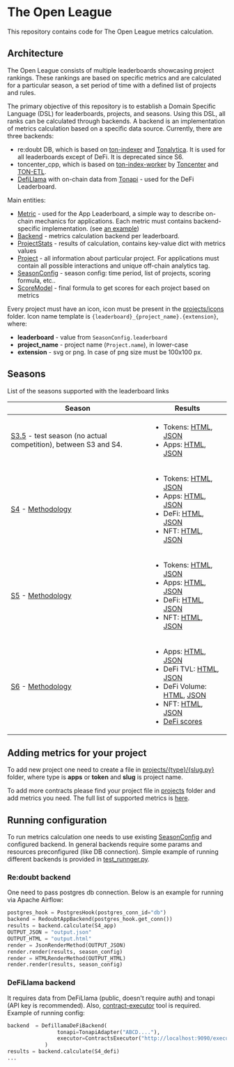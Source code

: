 # The Open League

This repository contains code for The Open League metrics calculation.

## Architecture

The Open League consists of multiple leaderboards showcasing project rankings. 
These rankings are based on specific metrics and are calculated for a particular season, 
a set period of time with a defined list of projects and rules.

The primary objective of this repository is to establish a Domain Specific Language (DSL) 
for leaderboards, projects, and seasons. Using this DSL, all ranks can be calculated 
through backends. A backend is an implementation of metrics calculation based on a 
specific data source. Currently, there are three backends:
* re:doubt DB, which is based on [ton-indexer](https://github.com/re-doubt/ton-indexer) and 
[Tonalytica](https://tonalytica.redoubt.online/). It is used for all leaderboards except of DeFi. It is deprecated since S6.
* toncenter_cpp, which is based on [ton-index-worker](https://github.com/toncenter/ton-index-worker) by [Toncenter](https://toncenter.com/) and [TON-ETL](https://github.com/re-doubt/ton-etl).
* [DefiLlama](./backends/defi.py) with on-chain data from [Tonapi](https://tonapi.io/) - used for the DeFi Leaderboard.

Main entities:
* [Metric](./models/metrics/) - used for the App Leaderboard, a simple way to describe
on-chain mechanics for applications. Each metric must contains backend-specific implementation.
(see [an example](./models/metrics/smc_interaction.py))
* [Backend](./backends) - metrics calculation backend per leaderboard. 
* [ProjectStats](./models/results.py) - results of calculation, contains key-value dict with metrics values
* [Project](./projects) - all information about particular project. For applications
must contain all possible interactions and unique off-chain analytics tag.
* [SeasonConfig](./models/season_config.py) - season config: time period, list of projects,
scoring formula, etc..
* [ScoreModel](./models/scores.py) - final formula to get scores for each project based on metrics

Every project must have an icon, icon must be present in the [projects/icons](projects/icons) folder.
Icon name template is ``{leaderboard}_{project_name}.{extension}``, where:
* __leaderboard__ - value from ``SeasonConfig.leaderboard``
* __project_name__ - project name (``Project.name``), in lower-case
* __extension__ - svg or png. In case of png size must be 100x100 px.

## Seasons

List of the seasons supported with the leaderboard links

| Season                                                                                                                       | Results                                                                                                                                                                                                                                                                                                                                                                                                                                                                                                                                                                                                                                                                                                                                            | 
|------------------------------------------------------------------------------------------------------------------------------|----------------------------------------------------------------------------------------------------------------------------------------------------------------------------------------------------------------------------------------------------------------------------------------------------------------------------------------------------------------------------------------------------------------------------------------------------------------------------------------------------------------------------------------------------------------------------------------------------------------------------------------------------------------------------------------------------------------------------------------------------|
| [S3.5](./seasons/s3_5.py) - test season (no actual competition), between S3 and S4.                                          | <ul><li>Tokens: [HTML](https://the-open-league-static-data.s3.amazonaws.com/season/s3_5/token.html), [JSON](https://the-open-league-static-data.s3.amazonaws.com/season/s3_5/token.json)</li><li>Apps: [HTML](https://the-open-league-static-data.s3.amazonaws.com/season/s3_5/app.html), [JSON](https://the-open-league-static-data.s3.amazonaws.com/season/s3_5/app.json)</ul>                                                                                                                                                                                                                                                                                                                                                                   |
| [S4](./seasons/s4.py) - [Methodology](https://ton-org.notion.site/TOL-Season-4-Methodology-30e741e37eb64933b1cd5e61c4546033) | <ul><li>Tokens: [HTML](https://the-open-league-static-data.s3.amazonaws.com/season/S4/tokens.html), [JSON](https://the-open-league-static-data.s3.amazonaws.com/season/S4/tokens.json)</li><li>Apps: [HTML](https://the-open-league-static-data.s3.amazonaws.com/season/S4/apps.html), [JSON](https://the-open-league-static-data.s3.amazonaws.com/season/S4/apps.json)</li><li>DeFi: [HTML](https://the-open-league-static-data.s3.amazonaws.com/season/S4/defi.html), [JSON](https://the-open-league-static-data.s3.amazonaws.com/season/S4/defi.json)</li><li>NFT: [HTML](https://the-open-league-static-data.s3.amazonaws.com/season/S4/nfts.html), [JSON](https://the-open-league-static-data.s3.amazonaws.com/season/S4/nfts.json)</li></ul> |
| [S5](./seasons/s5.py) - [Methodology](https://ton-org.notion.site/TOL-Season-5-Methodology-43102aba33ff436ca3a8590b71587150) | <ul><li>Tokens: [HTML](https://the-open-league-static-data.s3.amazonaws.com/season/S5/tokens.html), [JSON](https://the-open-league-static-data.s3.amazonaws.com/season/S5/tokens.json)</li><li>Apps: [HTML](https://the-open-league-static-data.s3.amazonaws.com/season/S5/apps.html), [JSON](https://the-open-league-static-data.s3.amazonaws.com/season/S5/apps.json)</li><li>DeFi: [HTML](https://the-open-league-static-data.s3.amazonaws.com/season/S5/defi.html), [JSON](https://the-open-league-static-data.s3.amazonaws.com/season/S5/defi.json)</li><li>NFT: [HTML](https://the-open-league-static-data.s3.amazonaws.com/season/S5/nfts.html), [JSON](https://the-open-league-static-data.s3.amazonaws.com/season/S5/nfts.json)</li></ul> |
| [S6](./seasons/s6.py) - [Methodology](https://ton-org.notion.site/App-DeFi-and-NFT-Leagues-S6-General-Rules-2edaf02d110341b48c275ca2a46eef34) | <ul><li>Apps: [HTML](https://the-open-league-static-data.s3.amazonaws.com/season/S6/apps.html), [JSON](https://the-open-league-static-data.s3.amazonaws.com/season/S6/apps.json)</li><li>DeFi TVL: [HTML](https://the-open-league-static-data.s3.amazonaws.com/season/S6/defi_tvl.html), [JSON](https://the-open-league-static-data.s3.amazonaws.com/season/S6/defi_tvl.json)</li> <li>DeFi Volume: [HTML](https://the-open-league-static-data.s3.amazonaws.com/season/S6/defi_volume.html), [JSON](https://the-open-league-static-data.s3.amazonaws.com/season/S6/defi_volume.json)</li> <li>NFT: [HTML](https://the-open-league-static-data.s3.amazonaws.com/season/S6/nfts.html), [JSON](https://the-open-league-static-data.s3.amazonaws.com/season/S6/nfts.json)</li><li>[DeFi scores](./seasons/S6_defi_scores.md)</li></ul> |

## Adding metrics for your project

To add new project one need to create a file in [projects/{type}/{slug.py}](./projects) folder,
where type is __apps__ or __token__ and __slug__ is project name.

To add more contracts please find your project file in [projects](./projects) folder
and add metrics you need. The full list of supported metrics is [here](./models/metrics).
 
## Running configuration

To run metrics calculation one needs to use existing [SeasonConfig](./seasons) and configured backend.
In general backends require some params and resources preconfigured (like DB connection).
Simple example of running different backends is provided in [test_runnger.py](./test_runner.py).

### Re:doubt backend

One need to pass postgres db connection. Below is an example for running via Apache Airflow:
```python
postgres_hook = PostgresHook(postgres_conn_id="db")
backend = RedoubtAppBackend(postgres_hook.get_conn())
results = backend.calculate(S4_app)
OUTPUT_JSON = "output.json"
OUTPUT_HTML = "output.html"
render = JsonRenderMethod(OUTPUT_JSON)
render.render(results, season_config)
render = HTMLRenderMethod(OUTPUT_HTML)
render.render(results, season_config)
```

### DeFiLlama backend

It requires data from DeFiLlama (public, doesn't require auth) and 
tonapi (API key is recommended). Also, [contract-executor](https://github.com/shuva10v/contracts-executor) tool
is required. Example of running config:
```python
backend  = DefillamaDeFiBackend(
                tonapi=TonapiAdapter("ABCD...."),
                executor=ContractsExecutor("http://localhost:9090/execute")
            )
results = backend.calculate(S4_defi)
...
```
